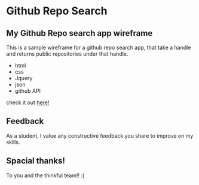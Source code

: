 # Github Repo Search
## My Github Repo search app wireframe
This is a sample wireframe for a github repo search app, that take a handle and returns public repositories under that handle. 
- html 
- css
- Jquery 
- json 
- github API


check it out [here!](https://nikosamofa.github.io/github-handle/)

## Feedback 
As a student, I value any constructive feedback you share to improve on my skills.
## Spacial thanks! 
To you and the thinkful team!! :)

